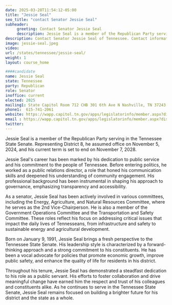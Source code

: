 ```yaml
---
date: 2025-03-28T11:54:12-05:00
title: "Jessie Seal"
seo_title: "contact Senator Jessie Seal"
subheader:
     greeting: Contact Senator Jessie Seal
     description: Jessie Seal is a member of the Republican Party serving in the Tennessee State Senate. Representing District 8, he assumed office on November 5, 2024, and his current term is set to end on November 7, 2028.
description: Contact Senator Jessie Seal of Tennessee. Contact information for Jessie Seal includes email address, phone number, and mailing address.
image: jessie-seal.jpeg
video:
url: /states/tennessee/jessie-seal/
weight: 1
layout: course_home

####candidate
name: Jessie Seal
state: Tennessee
party: Republican
role: Senator
inoffice: current
elected: 2025
mailing1: State Capitol Room 712 CHB 301 6th Ave N Nashville, TN 37243
phone1:  615-741-2061
website: https://wapp.capitol.tn.gov/apps/legislatorinfo/member.aspx?district=S8/
email : https://wapp.capitol.tn.gov/apps/legislatorinfo/member.aspx?district=S8/
twitter: 
---
```

Jessie Seal is a member of the Republican Party serving in the Tennessee State Senate. Representing District 8, he assumed office on November 5, 2024, and his current term is set to end on November 7, 2028.

Jessie Seal's career has been marked by his dedication to public service and his commitment to the people of Tennessee. Before entering politics, he worked as a public relations director, a role that honed his communication skills and deepened his understanding of community engagement. His professional background has been instrumental in shaping his approach to governance, emphasizing transparency and accessibility.

As a senator, Jessie Seal has been actively involved in various committees, including the Energy, Agriculture, and Natural Resources Committee, where he serves as the 2nd Vice-Chairperson. He is also a member of the Government Operations Committee and the Transportation and Safety Committee. These roles reflect his focus on addressing critical issues that impact the daily lives of Tennesseans, from infrastructure and safety to sustainable energy and agricultural development.

Born on January 9, 1991, Jessie Seal brings a fresh perspective to the Tennessee State Senate. His leadership style is characterized by a forward-thinking approach and a strong commitment to his constituents. He has been a vocal advocate for policies that promote economic growth, improve public safety, and enhance the quality of life for residents in his district.

Throughout his tenure, Jessie Seal has demonstrated a steadfast dedication to his role as a public servant. His efforts to foster collaboration and drive meaningful change have earned him the respect and trust of his colleagues and constituents alike. As he continues to serve in the Tennessee State Senate, Jessie Seal remains focused on building a brighter future for his district and the state as a whole.
